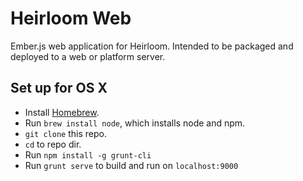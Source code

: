 # Heirloom Web

Ember.js web application for Heirloom. Intended to be packaged and deployed to a web or platform server.

## Set up for OS X

- Install [Homebrew](http://brew.sh/).
- Run `brew install node`, which installs node and npm.
- `git clone` this repo.
- `cd` to repo dir.
- Run `npm install -g grunt-cli`
- Run `grunt serve` to build and run on `localhost:9000`
